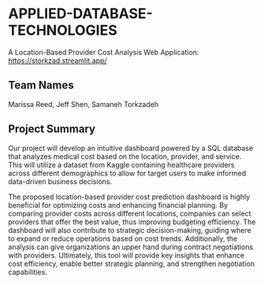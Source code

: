 # APPLIED-DATABASE-TECHNOLOGIES

A Location-Based Provider Cost Analysis Web Application: https://storkzad.streamlit.app/ 

## Team Names
Marissa Reed, Jeff Shen, Samaneh Torkzadeh


## Project Summary
Our project will develop an intuitive dashboard powered by a SQL database that analyzes medical cost based on the location, provider, and service. This will utilize a dataset from Kaggle containing healthcare providers across different demographics to allow for target users to make informed data-driven business decisions.

The proposed location-based provider cost prediction dashboard is highly beneficial for optimizing costs and enhancing financial planning. By comparing provider costs across different locations, companies can select providers that offer the best value, thus improving budgeting efficiency. The dashboard will also contribute to strategic decision-making, guiding where to expand or reduce operations based on cost trends. Additionally, the analysis can give organizations an upper hand during contract negotiations with providers. Ultimately, this tool will provide key insights that enhance cost efficiency, enable better strategic planning, and strengthen negotiation capabilities.
